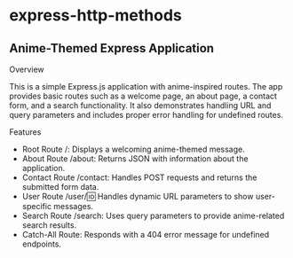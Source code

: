 # express-http-methods

## Anime-Themed Express Application

Overview

This is a simple Express.js application with anime-inspired routes. The app provides basic routes such as a welcome page, an about page, a contact form, and a search functionality. It also demonstrates handling URL and query parameters and includes proper error handling for undefined routes.

Features

- Root Route /: Displays a welcoming anime-themed message.
- About Route /about: Returns JSON with information about the application.
- Contact Route /contact: Handles POST requests and returns the submitted form data.
- User Route /user/:id: Handles dynamic URL parameters to show user-specific messages.
- Search Route /search: Uses query parameters to provide anime-related search results.
- Catch-All Route: Responds with a 404 error message for undefined endpoints.


